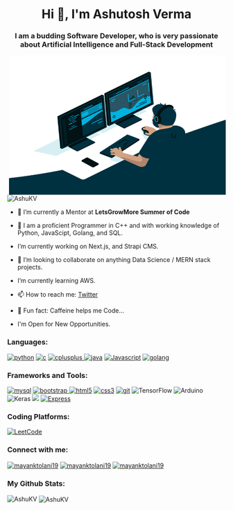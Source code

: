 <h1 align="center">Hi 👋, I'm Ashutosh  Verma</h1>
<h3 align="center">I am a budding Software Developer, who is very passionate about Artificial Intelligence and Full-Stack Development</h3>

<img align="right" alt="GIF" src="code.gif" width="500" height="320" />

<p align="left"> <img src="https://komarev.com/ghpvc/?username=AshuKV&label=Profile%20views&color=0e75b6&style=flat" alt="AshuKV" /> </p>

- 🔭 I’m currently a Mentor at **LetsGrowMore Summer of Code**

- 📝 I am a proficient Programmer in C++ and with working knowledge of Python, JavaScipt, Golang, and SQL.

- I’m currently working on Next.js, and Strapi CMS.

- 👯 I’m looking to collaborate on anything Data Science / MERN stack projects.

- I’m currently learning AWS.

- 📫 How to reach me: [Twitter](https://twitter.com/Ashutos54650035)

- 📄 Fun fact: Caffeine helps me Code...

-  I'm Open for New Opportunities.


<h3 align="left">Languages:</h3>
<p align="left"><a href="https://img.shields.io/badge/Python-3776AB?style=for-the-badge&logo=python&logoColor=white" target="_blank"> <img src="https://img.shields.io/badge/Python-3776AB?style=for-the-badge&logo=python&logoColor=white" alt="python"/></a>
<a href="https://img.shields.io/badge/C-00599C?style=for-the-badge&logo=c&logoColor=white" target="_blank"> <img src="https://img.shields.io/badge/C-00599C?style=for-the-badge&logo=c&logoColor=white" alt="c"/></a>
<a href="https://img.shields.io/badge/C%2B%2B-00599C?style=for-the-badge&logo=c%2B%2B&logoColor=white" target="_blank"> <img src="https://img.shields.io/badge/C%2B%2B-00599C?style=for-the-badge&logo=c%2B%2B&logoColor=white" alt="cplusplus"/> </a>
<a href="https://img.shields.io/badge/Java-ED8B00?style=for-the-badge&logo=java&logoColor=white" target="_blank"> <img src="https://img.shields.io/badge/Java-ED8B00?style=for-the-badge&logo=java&logoColor=white" alt="java"/></a>
<a href="https://img.shields.io/badge/Javascript-ED8B00?style=for-the-badge&logo=Javascript&logoColor=white" target="_blank"> <img src="https://img.shields.io/badge/Javascript-ED8B00?style=for-the-badge&logo=Javascript&logoColor=white" alt="Javascript"/></a>
<a href="https://img.shields.io/badge/golang-ED8B00?style=for-the-badge&logo=golang&logoColor=white" target="_blank"> <img src="https://img.shields.io/badge/golang-ED8B00?style=for-the-badge&logo=golang&logoColor=white" alt="golang"/></a></p>


<h3 align="left">Frameworks and Tools:</h3>
<p align="left">
<a href="	https://img.shields.io/badge/MySQL-00000F?style=for-the-badge&logo=mysql&logoColor=white"> <img src="https://img.shields.io/badge/MySQL-00000F?style=for-the-badge&logo=mysql&logoColor=white" alt="mysql"/></a>
<a href="https://img.shields.io/badge/Bootstrap-563D7C?style=for-the-badge&logo=bootstrap&logoColor=white" target="_blank"> <img src="https://img.shields.io/badge/Bootstrap-563D7C?style=for-the-badge&logo=bootstrap&logoColor=white" alt="bootstrap"/>
</a> 
<a href="https://img.shields.io/badge/HTML-239120?style=for-the-badge&logo=html5&logoColor=white" target="_blank"> <img src="https://img.shields.io/badge/HTML-239120?style=for-the-badge&logo=html5&logoColor=white" alt="html5"/></a>
<a href="https://img.shields.io/badge/CSS-239120?&style=for-the-badge&logo=css3&logoColor=white" target="_blank"> <img src="https://img.shields.io/badge/CSS-239120?&style=for-the-badge&logo=css3&logoColor=white" alt="css3"/></a>
<a href="https://camo.githubusercontent.com/d5e222f37b91cf39143d6ed867b049fed4f621256765b33620103bf99a05d1f5/68747470733a2f2f696d672e736869656c64732e696f2f62616467652f2d4769742d626c61636b3f7374796c653d666f722d7468652d6261646765266c6f676f3d676974" target="_blank"> <img src="https://camo.githubusercontent.com/d5e222f37b91cf39143d6ed867b049fed4f621256765b33620103bf99a05d1f5/68747470733a2f2f696d672e736869656c64732e696f2f62616467652f2d4769742d626c61636b3f7374796c653d666f722d7468652d6261646765266c6f676f3d676974" alt="git"/></a>
<img alt="TensorFlow" src="https://img.shields.io/badge/TensorFlow%20-%23FF6F00.svg?&style=for-the-badge&logo=TensorFlow&logoColor=white"/>
<img alt="Arduino" src="https://img.shields.io/badge/-Arduino-00979D?style=for-the-badge&logo=Arduino&logoColor=white"/>
<img alt="Keras" src="https://img.shields.io/badge/Keras%20-%23D00000.svg?&style=for-the-badge&logo=Keras&logoColor=white"/>
<a href="https://camo.githubusercontent.com/473c627ae1fb6868c6b13c2a591fec0c82d09851c292c383d411656fd20adb63/68747470733a2f2f696d672e736869656c64732e696f2f62616467652f2d416e61636f6e64612d3138313731373f7374796c653d666f722d7468652d6261646765266c6f676f3d616e61636f6e6461"><img src="https://camo.githubusercontent.com/473c627ae1fb6868c6b13c2a591fec0c82d09851c292c383d411656fd20adb63/68747470733a2f2f696d672e736869656c64732e696f2f62616467652f2d416e61636f6e64612d3138313731373f7374796c653d666f722d7468652d6261646765266c6f676f3d616e61636f6e6461"></a>
 <a href="https://img.shields.io/badge/Express-239120?style=for-the-badge&logo=Express&logoColor=white" target="_blank"> <img src="https://img.shields.io/badge/Express-239120?style=for-the-badge&logo=Express&logoColor=white" alt="Express"/></a>

<h3 align="left">Coding Platforms:</h3>
<p align="left">
<a href="https://leetcode.com/ashuKv/"><img alt="LeetCode" src="https://img.shields.io/badge/-leetcode-2EC866?style=for-the-badge&logo=leetcode&logoColor=white"/></a>
</p>


<h3 align="left">Connect with me:</h3>
<p align="left">
<a href="https://www.linkedin.com/in/ashutosh-kumar-verma-858134159/" target="blank"><img align="center" src="https://img.shields.io/badge/LinkedIn-0077B5?style=for-the-badge&logo=linkedin&logoColor=white" alt="mayanktolani19"/></a>
<a href="https://www.facebook.com/ashutosh.verma.5836/" target="blank"><img align="center" src="https://img.shields.io/badge/Facebook-1877F2?style=for-the-badge&logo=facebook&logoColor=white" alt="mayanktolani19"/></a>
<a href="mailto:ashutosh99october@gmail.com" target="blank"><img align="center" src="https://img.shields.io/badge/Gmail-D14836?style=for-the-badge&logo=gmail&logoColor=white" alt="mayanktolani19"/></a>
</p>


<h3 align="left">My Github Stats:</h3>
 
<p><img align="left" src="https://github-readme-stats.vercel.app/api/top-langs?username=AshuKV&show_icons=true&locale=en&layout=compact" alt="AshuKV" /></p>

<p>&nbsp;<img align="center" src="https://github-readme-stats.vercel.app/api?username=AshuKV&show_icons=true&locale=en" alt="AshuKV" /></p>



<!--
**AshuKV/AshuKV** is a ✨ _special_ ✨ repository because its `README.md` (this file) appears on your GitHub profile.

Here are some ideas to get you started:

- 🔭 I’m currently working on ...
- 🌱 I’m currently learning ...
- 👯 I’m looking to collaborate on ...
- 🤔 I’m looking for help with ...
- 💬 Ask me about ...
- 📫 How to reach me: ...
- 😄 Pronouns: ...
- ⚡ Fun fact: ...
-->
